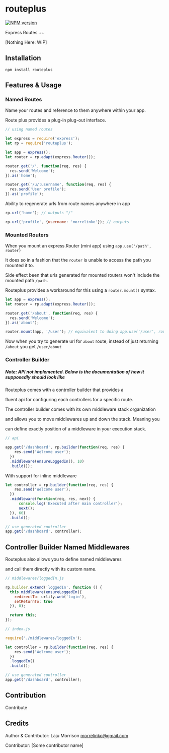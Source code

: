 # routeplus

[![NPM version](https://img.shields.io/npm/v/routeplus.svg)](https://www.npmjs.com/package/routeplus)

Express Routes ++

[Nothing Here: WIP]

## Installation

    npm install routeplus

## Features & Usage

### Named Routes

Name your routes and reference to them anywhere within your app.

Route plus provides a plug-in plug-out interface.

```js
// using named routes

let express = require('express');
let rp = require('routeplus');

let app = express();
let router = rp.adapt(express.Router());

router.get('/', function(req, res) {
  res.send('Welcome');
}).as('home');

router.get('/u/:username', function(req, res) {
  res.send('User profile');
}).as('profile');
```

Ability to regenerate urls from route names anywhere in app

```js
rp.url('home'); // outputs "/"

rp.url('profile', {username: 'morrelinko'}); // outputs 
```

### Mounted Routers

When you mount an express.Router (mini app) using `app.use('/path', router)`

It does so in a fashion that the `router` is unable to access the path you mounted it to.

Side effect been that urls generated for mounted routers won't include the mounted path `/path`.

Routeplus provides a workaround for this using a `router.mount()` syntax.

```js
let app = express();
let router = rp.adapt(express.Router());

router.get('/about', function(req, res) {
  res.send('Welcome');
}).as('about');

router.mount(app, '/user'); // equivalent to doing app.use('/user', router);
```

Now when you try to generate url for `about` route, instead of just returning `/about` you get `/user/about`

### Controller Builder

##### Note: API not implemented. Below is the documentation of how it supposedly should look like

Routeplus comes with a controller builder that provides a 

fluent api for configuring each controllers for a specific route. 

The controller builder comes with its own middleware stack organization 

and allows you to move middlewares up and down the stack. Meaning you 

can define exactly position of a middleware in your execution stack.

```js
// api

app.get('/dashboard', rp.builder(function(req, res) {
    res.send('Welcome user');
  })
  .middleware(ensureLoggedIn(), 10)
  .build());
```

With support for inline middleware

```js
let controller = rp.builder(function(req, res) {
    res.send('Welcome user');
  })
  .middleware(function(req, res, next) {
      console.log('Executed after main controller');
      next();
  }), 60)
  .build();

// use generated controller
app.get('/dashboard', controller);

```

## Controller Builder Named Middlewares

Routeplus also allows you to define named middlewares 

and call them directly with its custom name.

```js
// middlewares/loggedIn.js

rp.builder.extend('loggedIn', function () {
  this.middleware(ensureLoggedIn({
    redirectTo: urlify.web('login'),
    setReturnTo: true
  }), 0);

  return this;
});

// index.js

require('./middlewares/loggedIn');

let controller = rp.builder(function(req, res) {
    res.send('Welcome user');
  })
  .loggedIn()
  .build();

// use generated controller
app.get('/dashboard', controller);
```

## Contribution

Contribute

## Credits 

Author & Contributor: Laju Morrison <morrelinko@gmail.com>

Contributor: [Some contributor name]
